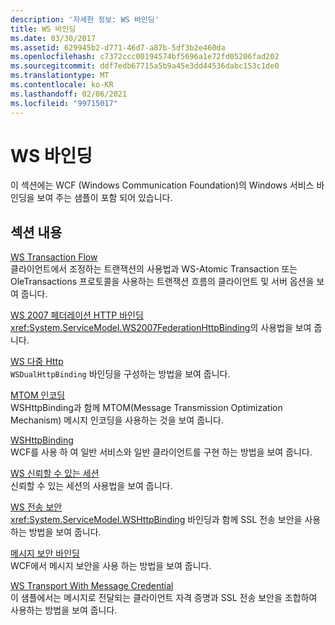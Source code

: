 ```yaml
---
description: '자세한 정보: WS 바인딩'
title: WS 바인딩
ms.date: 03/30/2017
ms.assetid: 629945b2-d771-46d7-a87b-5df3b2e460da
ms.openlocfilehash: c7372ccc00194574bf5696a1e72fd05206fad202
ms.sourcegitcommit: ddf7edb67715a5b9a45e3dd44536dabc153c1de0
ms.translationtype: MT
ms.contentlocale: ko-KR
ms.lasthandoff: 02/06/2021
ms.locfileid: "99715017"
---
```

# <a name="ws-binding"></a>WS 바인딩

이 섹션에는 WCF (Windows Communication Foundation)의 Windows 서비스 바인딩을 보여 주는 샘플이 포함 되어 있습니다.  
  
## <a name="in-this-section"></a>섹션 내용  

 [WS Transaction Flow](ws-transaction-flow.md)  
 클라이언트에서 조정하는 트랜잭션의 사용법과 WS-Atomic Transaction 또는 OleTransactions 프로토콜을 사용하는 트랜잭션 흐름의 클라이언트 및 서버 옵션을 보여 줍니다.  
  
 [WS 2007 페더레이션 HTTP 바인딩](ws-2007-federation-http-binding.md)  
 <xref:System.ServiceModel.WS2007FederationHttpBinding>의 사용법을 보여 줍니다.  
  
 [WS 다중 Http](ws-dual-http.md)  
 `WSDualHttpBinding` 바인딩을 구성하는 방법을 보여 줍니다.  
  
 [MTOM 인코딩](mtom-encoding.md)  
 WSHttpBinding과 함께 MTOM(Message Transmission Optimization Mechanism) 메시지 인코딩을 사용하는 것을 보여 줍니다.  
  
 [WSHttpBinding](wshttpbinding.md)  
 WCF를 사용 하 여 일반 서비스와 일반 클라이언트를 구현 하는 방법을 보여 줍니다.  
  
 [WS 신뢰할 수 있는 세션](ws-reliable-session.md)  
 신뢰할 수 있는 세션의 사용법을 보여 줍니다.  
  
 [WS 전송 보안](ws-transport-security.md)  
 <xref:System.ServiceModel.WSHttpBinding> 바인딩과 함께 SSL 전송 보안을 사용하는 방법을 보여 줍니다.  
  
 [메시지 보안 바인딩](message-security-binding.md)  
 WCF에서 메시지 보안을 사용 하는 방법을 보여 줍니다.  
  
 [WS Transport With Message Credential](ws-transport-with-message-credential.md)  
 이 샘플에서는 메시지로 전달되는 클라이언트 자격 증명과 SSL 전송 보안을 조합하여 사용하는 방법을 보여 줍니다.
